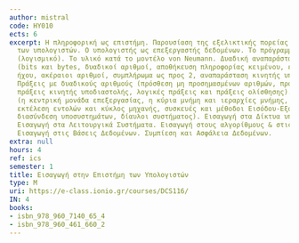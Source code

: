 ```yaml
---
author: mistral
code: ΗΥ010
ects: 6
excerpt: Η πληροφορική ως επιστήμη. Παρουσίαση της εξελικτικής πορείας της τεχνολογίας
  των υπολογιστών. Ο υπολογιστής ως επεξεργαστής δεδομένων. Το πρόγραμμα επεξεργασίας
  (λογισμικό). Το υλικό κατά το μοντέλο von Neumann. Δυαδική αναπαράσταση δεδομένων
  (bits και bytes, δυαδικοί αριθμοί, αποθήκευση πληροφορίας κειμένου, εικόνας και
  ήχου, ακέραιοι αριθμοί, συμπλήρωμα ως προς 2, αναπαράσταση κινητής υποδιαστολής).
  Πράξεις με δυαδικούς αριθμούς (πρόσθεση μη προσημασμένων αριθμών, πρόσθεση ακεραίων,
  πράξεις κινητής υποδιαστολής, λογικές πράξεις και πράξεις ολίσθησης). Οργάνωση υπολογιστών
  (η κεντρική μονάδα επεξεργασίας, η κύρια μνήμη και ιεραρχίες μνήμης, διευθυνσιοδότηση,
  εκτέλεση εντολών και κύκλος μηχανής, συσκευές και μέθοδοι Εισόδου-Εξόδου (Ε/Ε),
  διασύνδεση υποσυστημάτων, δίαυλοι συστήματος). Εισαγωγή στα Δίκτυα υπολογιστών.
  Εισαγωγή στα Λειτουργικά Συστήματα. Εισαγωγή στους αλγορίθμους & στις Γλώσσες Προγραμματισμού.
  Εισαγωγή στις Βάσεις Δεδομένων. Συμπίεση και Ασφάλεια Δεδομένων.
extra: null
hours: 4
ref: ics
semester: 1
title: Εισαγωγή στην Επιστήμη των Υπολογιστών
type: M
uri: https://e-class.ionio.gr/courses/DCS116/
IN: 4
books:
- isbn_978_960_7140_65_4
- isbn_978_960_461_660_2
---
```

